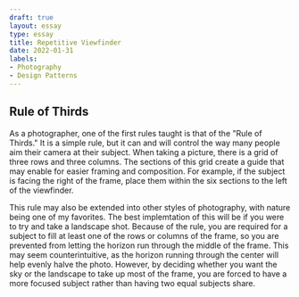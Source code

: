 ```yaml
---
draft: true
layout: essay
type: essay
title: Repetitive Viewfinder
date: 2022-01-31
labels:
- Photography
- Design Patterns
---
```


## Rule of Thirds

As a photographer, one of the first rules taught is that of the "Rule of Thirds." It is a simple
rule, but it can and will control the way many people aim their camera at their subject. When
taking a picture, there is a grid of three rows and three columns. The sections of this grid
create a guide that may enable for easier framing and composition. For example, if the subject is
facing the right of the frame, place them within the six sections to the left of the viewfinder.

This rule may also be extended into other styles of photography, with nature being one of my
favorites. The best implemtation of this will be if you were to try and take a landscape shot.
Because of the rule, you are required for a subject to fill at least one of the rows or columns
of the frame, so you are prevented from letting the horizon run through the middle of the frame.
This may seem counterintuitive, as the horizon running through the center will help evenly halve
the photo. However, by deciding whether you want the sky or the landscape to take up most of the
frame, you are forced to have a more focused subject rather than having two equal subjects share.
